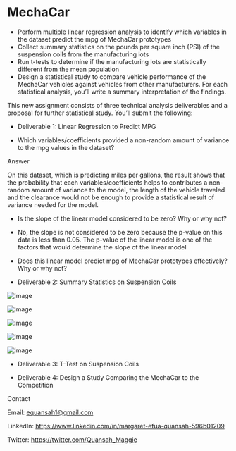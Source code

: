 # MechaCar

* Perform multiple linear regression analysis to identify which variables in the dataset predict the mpg of MechaCar prototypes
* Collect summary statistics on the pounds per square inch (PSI) of the suspension coils from the manufacturing lots
* Run t-tests to determine if the manufacturing lots are statistically different from the mean population
* Design a statistical study to compare vehicle performance of the MechaCar vehicles against vehicles from other manufacturers. For each statistical analysis, you’ll write a summary interpretation of the findings.


This new assignment consists of three technical analysis deliverables and a proposal for further statistical study. You’ll submit the following:


* Deliverable 1: Linear Regression to Predict MPG

* Which variables/coefficients provided a non-random amount of variance to the mpg values in the dataset?

Answer

On this dataset, which is predicting miles per gallons, the result shows that the probability that each variables/coefficients helps to contributes a non-random amount of variance to the model, the length of the vehicle traveled and the clearance would not be enough to provide a statistical result of variance needed for the model.

* Is the slope of the linear model considered to be zero? Why or why not?

* No, the slope is not considered to be zero because the p-value on this data is less than 0.05. The p-value of the linear model is one of the factors that would determine the slope of the linear model

* Does this linear model predict mpg of MechaCar prototypes effectively? Why or why not?



* Deliverable 2: Summary Statistics on Suspension Coils

![image](https://user-images.githubusercontent.com/90292072/182337933-a60a608d-29d9-4f34-9b10-ce12e4f77437.png)


![image](https://user-images.githubusercontent.com/90292072/182337369-02416043-ed42-4d0c-b4ad-c809c9d0784e.png)

![image](https://user-images.githubusercontent.com/90292072/182337988-33bd611d-e9ca-4671-92fa-4ea7f918b453.png)

![image](https://user-images.githubusercontent.com/90292072/182338033-466e627f-6e5f-4f72-b595-5c3a3ce87f9d.png)

![image](https://user-images.githubusercontent.com/90292072/182338382-1ef36735-6696-4702-82ad-8ea477af2fc7.png)



* Deliverable 3: T-Test on Suspension Coils



* Deliverable 4: Design a Study Comparing the MechaCar to the Competition

Contact

Email: equansah1@gmail.com

LinkedIn: https://www.linkedin.com/in/margaret-efua-quansah-596b01209 

Twitter: https://twitter.com/Quansah_Maggie



